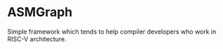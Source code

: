 # ASMGraph
Simple framework which tends to help compiler developers who work in RISC-V architecture.
